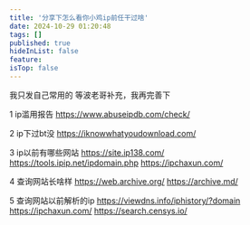 ```yaml
---
title: '分享下怎么看你小鸡ip前任干过啥'
date: 2024-10-29 01:20:48
tags: []
published: true
hideInList: false
feature: 
isTop: false
---
```

我只发自己常用的
等波老哥补充，我再完善下

1 ip滥用报告
<https://www.abuseipdb.com/check/>

2 ip下过bt没
<https://iknowwhatyoudownload.com/>

3 ip以前有哪些网站
<https://site.ip138.com/>
<https://tools.ipip.net/ipdomain.php>
<https://ipchaxun.com/>

4 查询网站长啥样
<https://web.archive.org/>
<https://archive.md/>

5 查询网站以前解析的ip
<https://viewdns.info/iphistory/?domain>
<https://ipchaxun.com/>
<https://search.censys.io/>

    